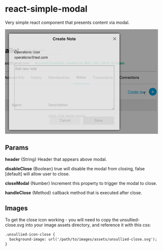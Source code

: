 # react-simple-modal

Very simple react component that presents content via modal.

![React Modal](https://github.com/the-unsullied/react-easy-modal/blob/demo/modaldemo.gif)

## Params

**header** {String} Header that appears above modal.

**disableClose** {Boolean} true will disable the modal from closing, false [default] will allow user to close.

**closeModal** {Number} Increment this property to trigger the modal to close.

**handleClose** {Method} callback method that is executed after close.


## Images
To get the close icon working - you will need to copy the unsullied-close.svg into your image assets directory, and reference it with this css:

```
.unsullied-icon-close {
  background-image: url('/path/to/images/assets/unsullied-close.svg');
}
```
